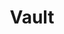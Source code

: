 ---
layout: training
title: Vault
description: Formation sur HashiCorp Vault
img: https://www.vaultproject.io/_next/static/media/vault-community_on-light.576adaad.svg
category: trainings
business: HashiCorp Vault est un outil open-source de gestion de secrets qui permet de stocker, crypter, générer et transmettre des secrets statiques et dynamiques. Il s’intègre avec des identités de confiance, effectue la rotation des informations d’identification, chiffre les données et prend en charge les secrets dynamiques et statiques. En bref, c’est un coffre-fort numérique pour protéger vos secrets sensibles !
sector: Technology
industry: Cloud
#analysis:
#    14/05/2024: https://www.yahoo.com
#    13/04/2023: https://www.google.com
---